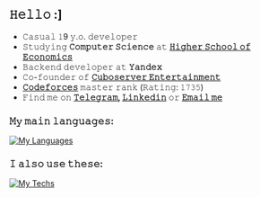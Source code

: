 ## 𝙷𝚎𝚕𝚕𝚘 :]

- 𝙲𝚊𝚜𝚞𝚊𝚕 𝟷9 𝚢.𝚘. 𝚍𝚎𝚟𝚎𝚕𝚘𝚙𝚎𝚛
- 𝚂𝚝𝚞𝚍𝚢𝚒𝚗𝚐 **𝙲𝚘𝚖𝚙𝚞𝚝𝚎𝚛 𝚂𝚌𝚒𝚎𝚗𝚌𝚎** 𝚊𝚝 **[𝙷𝚒𝚐𝚑𝚎𝚛 𝚂𝚌𝚑𝚘𝚘𝚕 𝚘𝚏 𝙴𝚌𝚘𝚗𝚘𝚖𝚒𝚌𝚜](https://www.hse.ru/en/)**
- 𝙱𝚊𝚌𝚔𝚎𝚗𝚍 𝚍𝚎𝚟𝚎𝚕𝚘𝚙𝚎𝚛 𝚊𝚝 **𝚈𝚊𝚗𝚍𝚎𝚡** 
- 𝙲𝚘-𝚏𝚘𝚞𝚗𝚍𝚎𝚛 𝚘𝚏 **[𝙲𝚞𝚋𝚘𝚜𝚎𝚛𝚟𝚎𝚛 𝙴𝚗𝚝𝚎𝚛𝚝𝚊𝚒𝚗𝚖𝚎𝚗𝚝](https://cuboserver.net)**
- **[𝙲𝚘𝚍𝚎𝚏𝚘𝚛𝚌𝚎𝚜](https://codeforces.com/profile/GoracioNewport?locale=en)** 𝚖𝚊𝚜𝚝𝚎𝚛 𝚛𝚊𝚗𝚔 (𝚁𝚊𝚝𝚒𝚗𝚐: 𝟷𝟽𝟹𝟻)
- 𝙵𝚒𝚗𝚍 𝚖𝚎 𝚘𝚗 **[𝚃𝚎𝚕𝚎𝚐𝚛𝚊𝚖](https://t.me/ivantheglorious), [𝙻𝚒𝚗𝚔𝚎𝚍𝚒𝚗](https://linkedin.com/in/goracionewport)** 𝚘𝚛 **[𝙴𝚖𝚊𝚒𝚕 𝚖𝚎](mailto:goracionewport@gmail.com)**

### 𝙼𝚢 𝚖𝚊𝚒𝚗 𝚕𝚊𝚗𝚐𝚞𝚊𝚐𝚎𝚜:

[![My Languages](https://skills.thijs.gg/icons?i=java,c,cpp,py,bash)](https://skills.thijs.gg)

### 𝙸 𝚊𝚕𝚜𝚘 𝚞𝚜𝚎 𝚝𝚑𝚎𝚜𝚎:

[![My Techs](https://skills.thijs.gg/icons?i=spring,linux,vim,git,docker,nginx,latex,fastapi)](https://skills.thijs.gg)
